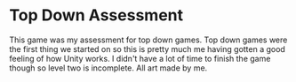 # Top Down Assessment

This game was my assessment for top down games. Top down games were the first thing we started on so this is pretty much me having gotten a good feeling of how Unity works. I didn't have a lot of time to finish the game though so level two is incomplete. All art made by me.
